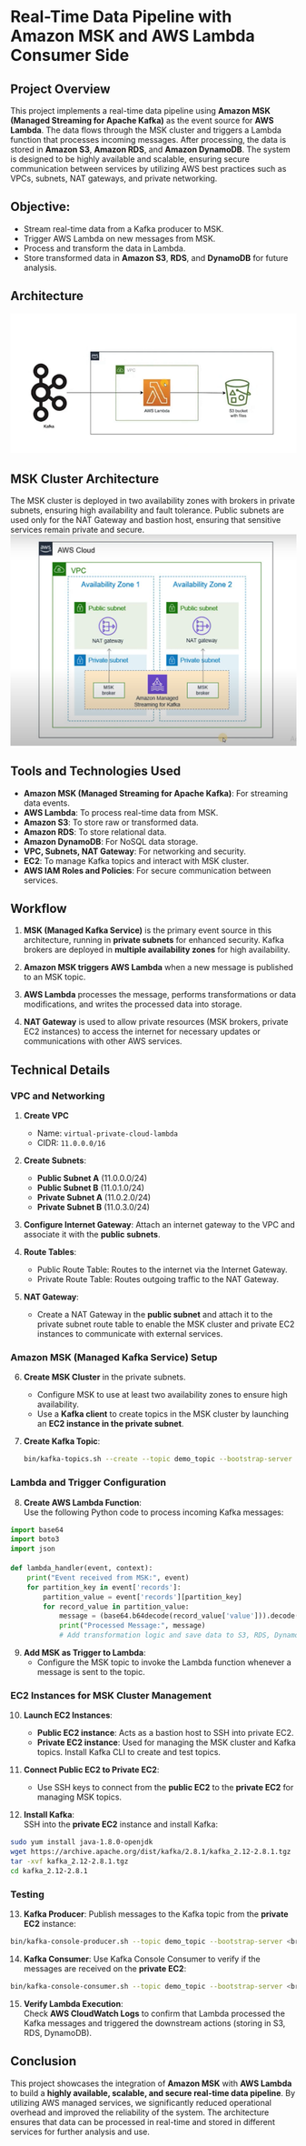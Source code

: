 # **Real-Time Data Pipeline with Amazon MSK and AWS Lambda Consumer Side** 

## **Project Overview**
This project implements a real-time data pipeline using **Amazon MSK (Managed Streaming for Apache Kafka)** as the event source for **AWS Lambda**. The data flows through the MSK cluster and triggers a Lambda function that processes incoming messages. After processing, the data is stored in **Amazon S3**, **Amazon RDS**, and **Amazon DynamoDB**. The system is designed to be highly available and scalable, ensuring secure communication between services by utilizing AWS best practices such as VPCs, subnets, NAT gateways, and private networking.

## **Objective:**
- Stream real-time data from a Kafka producer to MSK.
- Trigger AWS Lambda on new messages from MSK.
- Process and transform the data in Lambda.
- Store transformed data in **Amazon S3**, **RDS**, and **DynamoDB** for future analysis.


## **Architecture**
![Architecture Diagram](https://github.com/vighneshbuddhivant/Real-Time-Data-Pipeline-with-Amazon-MSK-and-AWS-Lambda-consumer-side/blob/8f8ce83a5714a467a78f84744758f6ec5f23550b/msk-lambda-arch.png)


## **MSK Cluster Architecture**
The MSK cluster is deployed in two availability zones with brokers in private subnets, ensuring high availability and fault tolerance. Public subnets are used only for the NAT Gateway and bastion host, ensuring that sensitive services remain private and secure.
![](https://github.com/vighneshbuddhivant/Real-Time-Data-Pipeline-with-Amazon-MSK-and-AWS-Lambda-consumer-side/blob/d6b0fc62f59c70bd0b4541f0229ab0deb6bdb161/msk-cluster.png)

## **Tools and Technologies Used**
- **Amazon MSK (Managed Streaming for Apache Kafka)**: For streaming data events.
- **AWS Lambda**: To process real-time data from MSK.
- **Amazon S3**: To store raw or transformed data.
- **Amazon RDS**: To store relational data.
- **Amazon DynamoDB**: For NoSQL data storage.
- **VPC, Subnets, NAT Gateway**: For networking and security.
- **EC2**: To manage Kafka topics and interact with MSK cluster.
- **AWS IAM Roles and Policies**: For secure communication between services.

## **Workflow**
1. **MSK (Managed Kafka Service)** is the primary event source in this architecture, running in **private subnets** for enhanced security. Kafka brokers are deployed in **multiple availability zones** for high availability.
   
2. **Amazon MSK triggers AWS Lambda** when a new message is published to an MSK topic.
   
3. **AWS Lambda** processes the message, performs transformations or data modifications, and writes the processed data into storage.
   
4. **NAT Gateway** is used to allow private resources (MSK brokers, private EC2 instances) to access the internet for necessary updates or communications with other AWS services.


## **Technical Details**

### **VPC and Networking**
1. **Create VPC**  
   - Name: `virtual-private-cloud-lambda`  
   - CIDR: `11.0.0.0/16`

2. **Create Subnets**:
   - **Public Subnet A** (11.0.0.0/24)
   - **Public Subnet B** (11.0.1.0/24)
   - **Private Subnet A** (11.0.2.0/24)
   - **Private Subnet B** (11.0.3.0/24)

3. **Configure Internet Gateway**: Attach an internet gateway to the VPC and associate it with the **public subnets**.

4. **Route Tables**:  
   - Public Route Table: Routes to the internet via the Internet Gateway.  
   - Private Route Table: Routes outgoing traffic to the NAT Gateway.

5. **NAT Gateway**:  
   - Create a NAT Gateway in the **public subnet** and attach it to the private subnet route table to enable the MSK cluster and private EC2 instances to communicate with external services.

### **Amazon MSK (Managed Kafka Service) Setup**
6. **Create MSK Cluster** in the private subnets.  
   - Configure MSK to use at least two availability zones to ensure high availability.
   - Use a **Kafka client** to create topics in the MSK cluster by launching an **EC2 instance in the private subnet**.

7. **Create Kafka Topic**:
   ```bash
   bin/kafka-topics.sh --create --topic demo_topic --bootstrap-server <broker_endpoints> --replication-factor 2 --partitions 2
   ```

### **Lambda and Trigger Configuration**
8. **Create AWS Lambda Function**:  
   Use the following Python code to process incoming Kafka messages:

```python
import base64
import boto3
import json

def lambda_handler(event, context):
    print("Event received from MSK:", event)
    for partition_key in event['records']:
        partition_value = event['records'][partition_key]
        for record_value in partition_value:
            message = (base64.b64decode(record_value['value'])).decode()
            print("Processed Message:", message)
            # Add transformation logic and save data to S3, RDS, DynamoDB here
```

9. **Add MSK as Trigger to Lambda**:  
   - Configure the MSK topic to invoke the Lambda function whenever a message is sent to the topic.

### **EC2 Instances for MSK Cluster Management**
10. **Launch EC2 Instances**:
    - **Public EC2 instance**: Acts as a bastion host to SSH into private EC2.
    - **Private EC2 instance**: Used for managing the MSK cluster and Kafka topics. Install Kafka CLI to create and test topics.

11. **Connect Public EC2 to Private EC2**:
    - Use SSH keys to connect from the **public EC2** to the **private EC2** for managing MSK topics.

12. **Install Kafka**:  
   SSH into the **private EC2** instance and install Kafka:
   ```bash
   sudo yum install java-1.8.0-openjdk
   wget https://archive.apache.org/dist/kafka/2.8.1/kafka_2.12-2.8.1.tgz
   tar -xvf kafka_2.12-2.8.1.tgz
   cd kafka_2.12-2.8.1
   ```

### **Testing**
13. **Kafka Producer**:
   Publish messages to the Kafka topic from the **private EC2** instance:
   ```bash
   bin/kafka-console-producer.sh --topic demo_topic --bootstrap-server <broker_endpoints>
   ```

14. **Kafka Consumer**:
   Use Kafka Console Consumer to verify if the messages are received on the **private EC2**:
   ```bash
   bin/kafka-console-consumer.sh --topic demo_topic --bootstrap-server <broker_endpoints>
   ```

15. **Verify Lambda Execution**:  
   Check **AWS CloudWatch Logs** to confirm that Lambda processed the Kafka messages and triggered the downstream actions (storing in S3, RDS, DynamoDB).


## **Conclusion**
This project showcases the integration of **Amazon MSK** with **AWS Lambda** to build a **highly available, scalable, and secure real-time data pipeline**. By utilizing AWS managed services, we significantly reduced operational overhead and improved the reliability of the system. The architecture ensures that data can be processed in real-time and stored in different services for further analysis and use.


